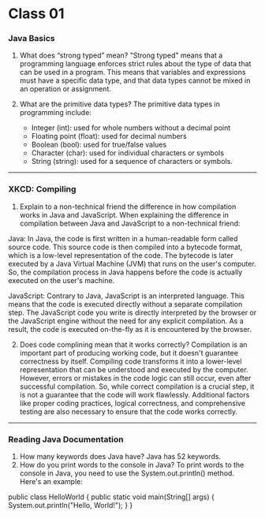 # Class 01

### Java Basics

1. What does “strong typed” mean?
   "Strong typed" means that a programming language enforces strict rules about the type of data that can be used in a program. This means that variables and expressions must have a specific data type, and that data types cannot be mixed in an operation or assignment.
2. What are the primitive data types?
   The primitive data types in programming include:

   - Integer (int): used for whole numbers without a decimal point
   - Floating point (float): used for decimal numbers
   - Boolean (bool): used for true/false values
   - Character (char): used for individual characters or symbols
   - String (string): used for a sequence of characters or symbols.

---------------------

### XKCD: Compiling

1. Explain to a non-technical friend the difference in how compilation works in Java and JavaScript.
   When explaining the difference in compilation between Java and JavaScript to a non-technical friend:

Java:
In Java, the code is first written in a human-readable form called source code. This source code is then compiled into a bytecode format, which is a low-level representation of the code. The bytecode is later executed by a Java Virtual Machine (JVM) that runs on the user's computer. So, the compilation process in Java happens before the code is actually executed on the user's machine.

JavaScript:
Contrary to Java, JavaScript is an interpreted language. This means that the code is executed directly without a separate compilation step. The JavaScript code you write is directly interpreted by the browser or the JavaScript engine without the need for any explicit compilation. As a result, the code is executed on-the-fly as it is encountered by the browser.

2. Does code complining mean that it works correctly?
   Compilation is an important part of producing working code, but it doesn't guarantee correctness by itself. Compiling code transforms it into a lower-level representation that can be understood and executed by the computer. However, errors or mistakes in the code logic can still occur, even after successful compilation. So, while correct compilation is a crucial step, it is not a guarantee that the code will work flawlessly. Additional factors like proper coding practices, logical correctness, and comprehensive testing are also necessary to ensure that the code works correctly.
----------------------
### Reading Java Documentation

1. How many keywords does Java have?
   Java has 52 keywords.
2. How do you print words to the console in Java?
   To print words to the console in Java, you need to use the System.out.println() method. Here's an example:

public class HelloWorld {
   public static void main(String[] args) {
      System.out.println("Hello, World!");
   }
}